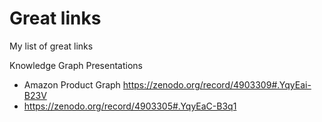 # Great links

My list of great links

Knowledge Graph Presentations
- Amazon Product Graph https://zenodo.org/record/4903309#.YqyEai-B23V
- https://zenodo.org/record/4903305#.YqyEaC-B3q1
